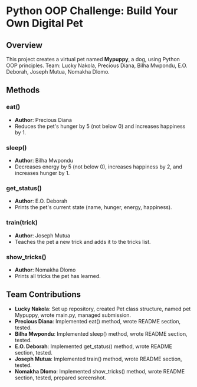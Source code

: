 # Python OOP Challenge: Build Your Own Digital Pet

## Overview
This project creates a virtual pet named **Mypuppy**, a dog, using Python OOP principles. Team: Lucky Nakola, Precious Diana, Bilha Mwpondu, E.O. Deborah, Joseph Mutua, Nomakha Dlomo.

## Methods
### eat()
- **Author**: Precious Diana
- Reduces the pet's hunger by 5 (not below 0) and increases happiness by 1.

### sleep()
- **Author**: Bilha Mwpondu
- Decreases energy by 5 (not below 0), increases happiness by 2, and increases hunger by 1.


### get_status()
- **Author**: E.O. Deborah
- Prints the pet's current state (name, hunger, energy, happiness).


### train(trick)
- **Author**: Joseph Mutua
- Teaches the pet a new trick and adds it to the tricks list.

### show_tricks()
- **Author**: Nomakha Dlomo
- Prints all tricks the pet has learned.


## Team Contributions
- **Lucky Nakola**: Set up repository, created Pet class structure, named pet Mypuppy, wrote main.py, managed submission.
- **Precious Diana**: Implemented eat() method, wrote README section, tested.
- **Bilha Mwpondu**: Implemented sleep() method, wrote README section, tested.
- **E.O. Deborah**: Implemented get_status() method, wrote README section, tested.
- **Joseph Mutua**: Implemented train() method, wrote README section, tested.
- **Nomakha Dlomo**: Implemented show_tricks() method, wrote README section, tested, prepared screenshot.
